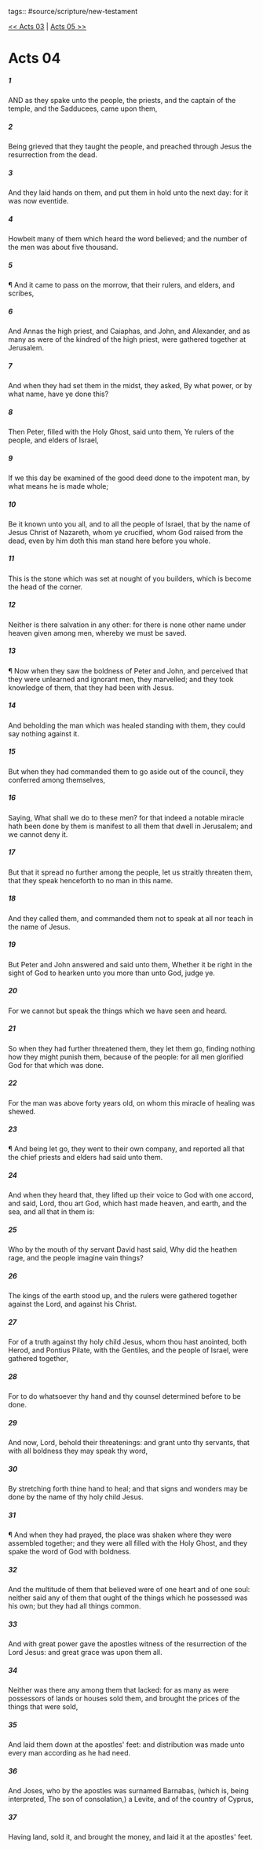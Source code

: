 tags:: #source/scripture/new-testament

[<< Acts 03](/new-testament/05_Acts/Acts_03.md) | [Acts 05 >>](/new-testament/05_Acts/Acts_05.md)

# Acts 04

##### 1

AND as they spake unto the people, the priests, and the captain of the temple, and the Sadducees, came upon them,

##### 2

Being grieved that they taught the people, and preached through Jesus the resurrection from the dead.

##### 3

And they laid hands on them, and put them in hold unto the next day: for it was now eventide.

##### 4

Howbeit many of them which heard the word believed; and the number of the men was about five thousand.

##### 5

¶ And it came to pass on the morrow, that their rulers, and elders, and scribes,

##### 6

And Annas the high priest, and Caiaphas, and John, and Alexander, and as many as were of the kindred of the high priest, were gathered together at Jerusalem.

##### 7

And when they had set them in the midst, they asked, By what power, or by what name, have ye done this?

##### 8

Then Peter, filled with the Holy Ghost, said unto them, Ye rulers of the people, and elders of Israel,

##### 9

If we this day be examined of the good deed done to the impotent man, by what means he is made whole;

##### 10

Be it known unto you all, and to all the people of Israel, that by the name of Jesus Christ of Nazareth, whom ye crucified, whom God raised from the dead, even by him doth this man stand here before you whole.

##### 11

This is the stone which was set at nought of you builders, which is become the head of the corner.

##### 12

Neither is there salvation in any other: for there is none other name under heaven given among men, whereby we must be saved.

##### 13

¶ Now when they saw the boldness of Peter and John, and perceived that they were unlearned and ignorant men, they marvelled; and they took knowledge of them, that they had been with Jesus.

##### 14

And beholding the man which was healed standing with them, they could say nothing against it.

##### 15

But when they had commanded them to go aside out of the council, they conferred among themselves,

##### 16

Saying, What shall we do to these men? for that indeed a notable miracle hath been done by them is manifest to all them that dwell in Jerusalem; and we cannot deny it.

##### 17

But that it spread no further among the people, let us straitly threaten them, that they speak henceforth to no man in this name.

##### 18

And they called them, and commanded them not to speak at all nor teach in the name of Jesus.

##### 19

But Peter and John answered and said unto them, Whether it be right in the sight of God to hearken unto you more than unto God, judge ye.

##### 20

For we cannot but speak the things which we have seen and heard.

##### 21

So when they had further threatened them, they let them go, finding nothing how they might punish them, because of the people: for all men glorified God for that which was done.

##### 22

For the man was above forty years old, on whom this miracle of healing was shewed.

##### 23

¶ And being let go, they went to their own company, and reported all that the chief priests and elders had said unto them.

##### 24

And when they heard that, they lifted up their voice to God with one accord, and said, Lord, thou art God, which hast made heaven, and earth, and the sea, and all that in them is:

##### 25

Who by the mouth of thy servant David hast said, Why did the heathen rage, and the people imagine vain things?

##### 26

The kings of the earth stood up, and the rulers were gathered together against the Lord, and against his Christ.

##### 27

For of a truth against thy holy child Jesus, whom thou hast anointed, both Herod, and Pontius Pilate, with the Gentiles, and the people of Israel, were gathered together,

##### 28

For to do whatsoever thy hand and thy counsel determined before to be done.

##### 29

And now, Lord, behold their threatenings: and grant unto thy servants, that with all boldness they may speak thy word,

##### 30

By stretching forth thine hand to heal; and that signs and wonders may be done by the name of thy holy child Jesus.

##### 31

¶ And when they had prayed, the place was shaken where they were assembled together; and they were all filled with the Holy Ghost, and they spake the word of God with boldness.

##### 32

And the multitude of them that believed were of one heart and of one soul: neither said any of them that ought of the things which he possessed was his own; but they had all things common.

##### 33

And with great power gave the apostles witness of the resurrection of the Lord Jesus: and great grace was upon them all.

##### 34

Neither was there any among them that lacked: for as many as were possessors of lands or houses sold them, and brought the prices of the things that were sold,

##### 35

And laid them down at the apostles' feet: and distribution was made unto every man according as he had need.

##### 36

And Joses, who by the apostles was surnamed Barnabas, (which is, being interpreted, The son of consolation,) a Levite, and of the country of Cyprus,

##### 37

Having land, sold it, and brought the money, and laid it at the apostles' feet.
